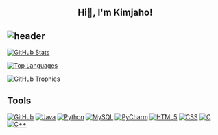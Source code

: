 <div align="center">
  <h2>Hi👋, I'm Kimjaho!</h2>
</div>

<div align="left">
  
![header](https://capsule-render.vercel.app/api?type=waving&color=timeGradient&text=%20%20Jaho's%20GitHub%20👋&animation=twinkling&fontSize=35&fontAlignY=40&fontAlign=70&height=250)
---

<!-- GitHub Status -->
[![GitHub Stats](https://github-readme-stats.vercel.app/api?username=jack2535&show_icons=true&count_private=true&hide=issues&theme=nord)](https://github.com/jack2535)

<!-- Most Used Languages -->
[![Top Languages](https://github-readme-stats.vercel.app/api/top-langs/?username=jack2535&layout=compact&theme=nord)](https://github.com/jack2535)

<!-- GitHub Trophies -->
![GitHub Trophies](https://github-profile-trophy.vercel.app/?username=jack2535&theme=nord)





##  Tools 
[![GitHub](https://img.shields.io/badge/GitHub-000000?style=for-the-badge&logo=GitHub&logoColor=white)](https://github.com/jiholee0)
[![Java](https://img.shields.io/badge/Java-007396?style=for-the-badge&logo=Java&logoColor=white)](https://www.java.com/)
[![Python](https://img.shields.io/badge/Python-3776AB?style=for-the-badge&logo=Python&logoColor=white)](https://www.python.org/)
[![MySQL](https://img.shields.io/badge/MySQL-4479A1?style=for-the-badge&logo=MySQL&logoColor=white)](https://www.mysql.com/)
[![PyCharm](https://img.shields.io/badge/PyCharm-000000?style=for-the-badge&logo=PyCharm&logoColor=white)](https://www.jetbrains.com/pycharm/)
[![HTML5](https://img.shields.io/badge/HTML5-E34F26?style=for-the-badge&logo=HTML5&logoColor=white)](https://developer.mozilla.org/en-US/docs/Web/HTML)
[![CSS](https://img.shields.io/badge/CSS-1572B6?style=for-the-badge&logo=CSS3&logoColor=white)](https://developer.mozilla.org/en-US/docs/Web/CSS)
[![C](https://img.shields.io/badge/C-00599C?style=for-the-badge&logo=C&logoColor=white)](https://en.wikipedia.org/wiki/C_(programming_language))
[![C++](https://img.shields.io/badge/C++-00599C?style=for-the-badge&logo=C%2B%2B&logoColor=white)](https://en.wikipedia.org/wiki/C%2B%2B)

   

